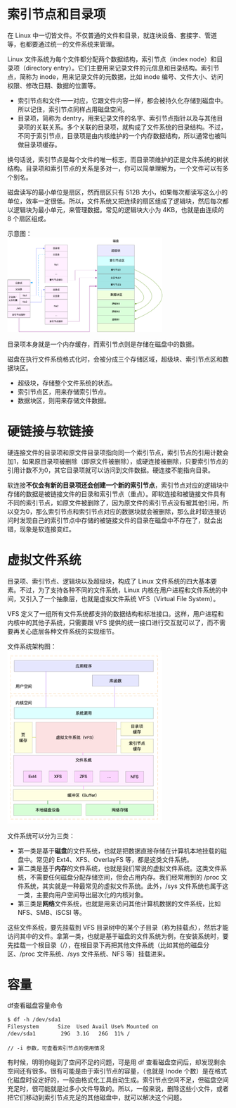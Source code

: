# 索引节点和目录项
在 Linux 中一切皆文件。不仅普通的文件和目录，就连块设备、套接字、管道等，也都要通过统一的文件系统来管理。

Linux 文件系统为每个文件都分配两个数据结构，索引节点（index node）和目录项（directory entry）。它们主要用来记录文件的元信息和目录结构。索引节点，简称为 inode，用来记录文件的元数据，比如 inode 编号、文件大小、访问权限、修改日期、数据的位置等。
- 索引节点和文件一一对应，它跟文件内容一样，都会被持久化存储到磁盘中。所以记住，索引节点同样占用磁盘空间。
- 目录项，简称为 dentry，用来记录文件的名字、索引节点指针以及与其他目录项的关联关系。多个关联的目录项，就构成了文件系统的目录结构。不过，不同于索引节点，目录项是由内核维护的一个内存数据结构，所以通常也被叫做目录项缓存。

换句话说，索引节点是每个文件的唯一标志，而目录项维护的正是文件系统的树状结构。目录项和索引节点的关系是多对一，你可以简单理解为，一个文件可以有多个别名。

磁盘读写的最小单位是扇区，然而扇区只有 512B 大小，如果每次都读写这么小的单位，效率一定很低。所以，文件系统又把连续的扇区组成了逻辑块，然后每次都以逻辑块为最小单元，来管理数据。常见的逻辑块大小为 4KB，也就是由连续的 8 个扇区组成。

示意图：<br>
<img src="https://raw.githubusercontent.com/dark-tone/notes/main/%E6%93%8D%E4%BD%9C%E7%B3%BB%E7%BB%9F/imgs/9.webp" style="max-width: 70%;">

目录项本身就是一个内存缓存，而索引节点则是存储在磁盘中的数据。

磁盘在执行文件系统格式化时，会被分成三个存储区域，超级块、索引节点区和数据块区。
- 超级块，存储整个文件系统的状态。
- 索引节点区，用来存储索引节点。
- 数据块区，则用来存储文件数据。

# 硬链接与软链接
硬连接文件的目录项和原文件目录项指向同一个索引节点，索引节点的引用计数会加1，如果原目录项被删除（即原文件被删除），或硬连接被删除，只要索引节点的引用计数不为0，其它目录项就可以访问到文件数据。硬连接不能指向目录。

软连接**不仅会有新的目录项还会创建一个新的索引节点**，索引节点对应的逻辑块中存储的数据是被链接文件的目录和索引节点（重点）。即软连接和被链接文件具有不同的索引节点，如原文件被删除了，因为原文件的索引节点没有被其他引用，所以变为0，那么索引节点和索引节点对应的数据块就会被删除，那么此时软连接访问时发现自己的索引节点中存储的被链接文件的目录在磁盘中不存在了，就会出错，现象是软连接变红。

# 虚拟文件系统
目录项、索引节点、逻辑块以及超级块，构成了 Linux 文件系统的四大基本要素。不过，为了支持各种不同的文件系统，Linux 内核在用户进程和文件系统的中间，又引入了一个抽象层，也就是虚拟文件系统 VFS（Virtual File System）。

VFS 定义了一组所有文件系统都支持的数据结构和标准接口。这样，用户进程和内核中的其他子系统，只需要跟 VFS 提供的统一接口进行交互就可以了，而不需要再关心底层各种文件系统的实现细节。

文件系统架构图：<br>
<img src="https://raw.githubusercontent.com/dark-tone/notes/main/%E6%93%8D%E4%BD%9C%E7%B3%BB%E7%BB%9F/imgs/10.webp" style="max-width: 70%;">

文件系统可以分为三类：
- 第一类是基于**磁盘**的文件系统，也就是把数据直接存储在计算机本地挂载的磁盘中。常见的 Ext4、XFS、OverlayFS 等，都是这类文件系统。
- 第二类是基于**内存**的文件系统，也就是我们常说的虚拟文件系统。这类文件系统，不需要任何磁盘分配存储空间，但会占用内存。我们经常用到的 /proc 文件系统，其实就是一种最常见的虚拟文件系统。此外，/sys 文件系统也属于这一类，主要向用户空间导出层次化的内核对象。
- 第三类是**网络**文件系统，也就是用来访问其他计算机数据的文件系统，比如 NFS、SMB、iSCSI 等。

这些文件系统，要先挂载到 VFS 目录树中的某个子目录（称为挂载点），然后才能访问其中的文件。拿第一类，也就是基于磁盘的文件系统为例，在安装系统时，要先挂载一个根目录（/），在根目录下再把其他文件系统（比如其他的磁盘分区、/proc 文件系统、/sys 文件系统、NFS 等）挂载进来。

# 容量
df查看磁盘容量命令
```
$ df -h /dev/sda1 
Filesystem      Size  Used Avail Use% Mounted on 
/dev/sda1        29G  3.1G   26G  11% / 

// -i 参数，可查看索引节点的使用情况
```
有时候，明明你碰到了空间不足的问题，可是用 df 查看磁盘空间后，却发现剩余空间还有很多。很有可能是由于索引节点的容量，（也就是 Inode 个数）是在格式化磁盘时设定好的，一般由格式化工具自动生成。索引节点空间不足，但磁盘空间充足时，很可能就是过多小文件导致的。所以，一般来说，删除这些小文件，或者把它们移动到索引节点充足的其他磁盘中，就可以解决这个问题。